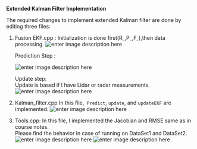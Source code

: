 **Extended Kalman Filter Implementation**

The required changes to implement extended Kalman filter are done by editing three files:

 1. Fusion EKF.cpp :
     Initialization is done first(R_,P_,F_),then data processing.
     ![enter image description here](https://i.ibb.co/tYBcRb1/Capture.png)

     Prediction Step : 

     ![enter image description here](https://i.ibb.co/ZgJwSfM/Picture1.png)

    Update step:    
 Update is based if I have Lidar or radar measurements.
![enter image description here](https://i.ibb.co/4YJRdPy/Capture.png)

 2. Kalman_filter.cpp
      In this file,` Predict`, `update`, and `updateEKF` are implemented.
![enter image description here](https://i.ibb.co/1znCpTD/Capture.png)

 3. Tools.cpp:
      In this file, I implemented the Jacobian and RMSE same as in course notes.  
      Please find the behavior in case of running on DataSet1 and DataSet2.
      ![enter image description here](https://i.ibb.co/hgKYc82/Picture2.png)
      ![enter image description here](https://i.ibb.co/N1NMVzB/Picture3.png)
